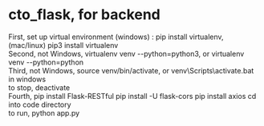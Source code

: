 # cto_flask, for backend
First, set up virtual environment (windows) : pip install virtualenv, (mac/linux) pip3 install virtualenv  
Second, not Windows, virtualenv venv --python=python3, or virtualenv venv --python=python  
Third, not Windows, source venv/bin/activate, or venv\Scripts\activate.bat in windows  
to stop, deactivate  
Fourth, pip install Flask-RESTful
pip install -U flask-cors
pip install axios
cd into code directory  
to run, python app.py  

